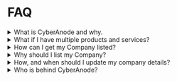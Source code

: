 # FAQ

<details>
    <summary>What is CyberAnode and why.</summary>

    ### You can add a header

    You can add text within a collapsed section. 

    You can add an image or a code block, too.

    ```ruby
    puts "Hello World"
    ```

</details>

<details>
    <summary>What if I have multiple products and services?</summary>

    There are some companies that are going to have a large number of diverse products and services. For these companies we suggest splitting up the listings, for example if you run a Managed detection and Response business and also IR consulting, then its probably best to create two listings to ensure enough details can be provided to the users.

    If you unsure, just ask us and we'll let you know what we advise.
</details>

<details>
<summary>How can I get my Company listed?</summary>

To register, companies must meet the following criteria:
1. Be Australian owned.
2. Deliver cyber security products or services, category definitions can be found [here](2.%20categories.md).
3. Hold a valid Australian Business Number (ABN), operate in Australia, and employ staff in an Australian location.

If you meet this criteria you can submit an [issue](issues) following the `Company registration request` issue template. We will then create the listing page for you in the pending-company-listing and look for your approval to finalise and move to company-listing via the issue. If we have further questions we will reach out there.

Detailed instructions for registering: [here](1.%20how_to_register.md)

</details>

<details>

<summary>Why should I list my Company?</summary>



</details>

<details>

<summary>How, and when should I update my company details?</summary>

### How
Create a PR and update your company listing and add to the pending-company-listing folder for review and publishing.


### When 


</details>

<details>

<summary>Who is behind CyberAnode?</summary>

## Meet the team

### Shanna Daly | [Fancy4n6](https://linktr.ee/shannadaly)
Tiring of being asked what companies I'd recommend for various pieces of cyber security work, Shanna took to Slack to ask around. She'd gone and looked at [AUCyberscape](https://aucyberscape.com/) only to find that the last updates looked to have been in 2020 and the site was no longer maintained. She also found that searching the site for specific products and services was actually quite difficult. 

So the idea was born to create a directory of Australian owned and run cyber security companies that was easy to search, be able to find the services and products you want easily and these companies be vetted and validated.

If you are up on your OSINT, you will see she bought this domain `cyberanode` sometime ago and has finally found it a home.

### Josh Williams | [Barnie995](https://twitter.com/Barnie995)
I believe the words that Barnie uttered that landed him involved with this were "If it can be kept up to date and easily (So multiple people assisting you Shanna), sounds like a good idea".


### Brianna Gladman | [Boo]


</details>